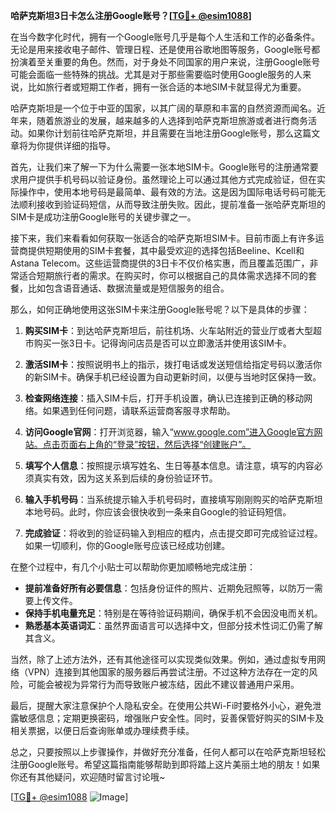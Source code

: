 **哈萨克斯坦3日卡怎么注册Google账号？[[TG💪+ @esim1088](https://t.me/s/esim1088)]**

在当今数字化时代，拥有一个Google账号几乎是每个人生活和工作的必备条件。无论是用来接收电子邮件、管理日程、还是使用谷歌地图等服务，Google账号都扮演着至关重要的角色。然而，对于身处不同国家的用户来说，注册Google账号可能会面临一些特殊的挑战。尤其是对于那些需要临时使用Google服务的人来说，比如旅行者或短期工作者，拥有一张合适的本地SIM卡就显得尤为重要。

哈萨克斯坦是一个位于中亚的国家，以其广阔的草原和丰富的自然资源而闻名。近年来，随着旅游业的发展，越来越多的人选择到哈萨克斯坦旅游或者进行商务活动。如果你计划前往哈萨克斯坦，并且需要在当地注册Google账号，那么这篇文章将为你提供详细的指导。

首先，让我们来了解一下为什么需要一张本地SIM卡。Google账号的注册通常要求用户提供手机号码以验证身份。虽然理论上可以通过其他方式完成验证，但在实际操作中，使用本地号码是最简单、最有效的方法。这是因为国际电话号码可能无法顺利接收到验证码短信，从而导致注册失败。因此，提前准备一张哈萨克斯坦的SIM卡是成功注册Google账号的关键步骤之一。

接下来，我们来看看如何获取一张适合的哈萨克斯坦SIM卡。目前市面上有许多运营商提供短期使用的SIM卡套餐，其中最受欢迎的选择包括Beeline、Kcell和Astana Telecom。这些运营商提供的3日卡不仅价格实惠，而且覆盖范围广，非常适合短期旅行者的需求。在购买时，你可以根据自己的具体需求选择不同的套餐，比如包含语音通话、数据流量或是短信服务的组合。

那么，如何正确地使用这张SIM卡来注册Google账号呢？以下是具体的步骤：

1. **购买SIM卡**：到达哈萨克斯坦后，前往机场、火车站附近的营业厅或者大型超市购买一张3日卡。记得询问店员是否可以立即激活并使用该SIM卡。

2. **激活SIM卡**：按照说明书上的指示，拨打电话或发送短信给指定号码以激活你的新SIM卡。确保手机已经设置为自动更新时间，以便与当地时区保持一致。

3. **检查网络连接**：插入SIM卡后，打开手机设置，确认已连接到正确的移动网络。如果遇到任何问题，请联系运营商客服寻求帮助。

4. **访问Google官网**：打开浏览器，输入“www.google.com”进入Google官方网站。点击页面右上角的“登录”按钮，然后选择“创建账户”。

5. **填写个人信息**：按照提示填写姓名、生日等基本信息。请注意，填写的内容必须真实有效，因为这关系到后续的身份验证环节。

6. **输入手机号码**：当系统提示输入手机号码时，直接填写刚刚购买的哈萨克斯坦本地号码。此时，你应该会很快收到一条来自Google的验证码短信。

7. **完成验证**：将收到的验证码输入到相应的框内，点击提交即可完成验证过程。如果一切顺利，你的Google账号应该已经成功创建。

在整个过程中，有几个小贴士可以帮助你更加顺畅地完成注册：

- **提前准备好所有必要信息**：包括身份证件的照片、近期免冠照等，以防万一需要上传文件。
- **保持手机电量充足**：特别是在等待验证码期间，确保手机不会因没电而关机。
- **熟悉基本英语词汇**：虽然界面语言可以选择中文，但部分技术性词汇仍需了解其含义。

当然，除了上述方法外，还有其他途径可以实现类似效果。例如，通过虚拟专用网络（VPN）连接到其他国家的服务器后再尝试注册。不过这种方法存在一定的风险，可能会被视为异常行为而导致账户被冻结，因此不建议普通用户采用。

最后，提醒大家注意保护个人隐私安全。在使用公共Wi-Fi时要格外小心，避免泄露敏感信息；定期更换密码，增强账户安全性。同时，妥善保管好购买的SIM卡及相关票据，以便日后查询账单或办理续费手续。

总之，只要按照以上步骤操作，并做好充分准备，任何人都可以在哈萨克斯坦轻松注册Google账号。希望这篇指南能够帮助到即将踏上这片美丽土地的朋友！如果你还有其他疑问，欢迎随时留言讨论哦~

[[TG💪+ @esim1088](https://t.me/s/esim1088) ![Image](https://i.postimg.cc/4NQfJmqS/Snipaste-2025-05-13-00-14-12.png)]